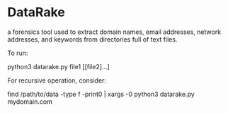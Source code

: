# DataRake
a forensics tool used to extract domain names, email addresses, network addresses, and keywords from directories full of text files.

To run:

python3 datarake.py <rootdomain> file1 [[file2]...]

For recursive operation, consider:

find /path/to/data -type f -print0 | xargs -0 python3 datarake.py mydomain.com 

